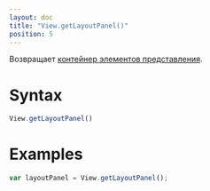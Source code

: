```yaml
---
layout: doc
title: "View.getLayoutPanel()"
position: 5
---
```


Возвращает [контейнер элементов представления](../../../LayoutPanels/).

# Syntax

```js
View.getLayoutPanel()
```

# Examples

```js
var layoutPanel = View.getLayoutPanel();
```
